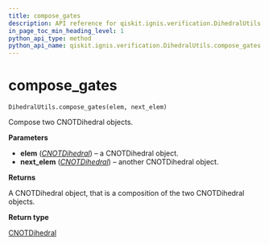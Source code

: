 ```yaml
---
title: compose_gates
description: API reference for qiskit.ignis.verification.DihedralUtils.compose_gates
in_page_toc_min_heading_level: 1
python_api_type: method
python_api_name: qiskit.ignis.verification.DihedralUtils.compose_gates
---
```


# compose\_gates

<span id="qiskit.ignis.verification.DihedralUtils.compose_gates" />

`DihedralUtils.compose_gates(elem, next_elem)`

Compose two CNOTDihedral objects.

**Parameters**

*   **elem** ([*CNOTDihedral*](qiskit.ignis.verification.CNOTDihedral "qiskit.ignis.verification.CNOTDihedral")) – a CNOTDihedral object.
*   **next\_elem** ([*CNOTDihedral*](qiskit.ignis.verification.CNOTDihedral "qiskit.ignis.verification.CNOTDihedral")) – another CNOTDihedral object.

**Returns**

A CNOTDihedral object, that is a composition of the two CNOTDihedral objects.

**Return type**

[CNOTDihedral](qiskit.ignis.verification.CNOTDihedral "qiskit.ignis.verification.CNOTDihedral")

